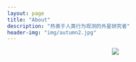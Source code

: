 ```yaml
---
layout: page
title: "About"
description: "热衷于人类行为观测的外星研究者"
header-img: "img/autumn2.jpg"
---
```


<center>
    <p><img src="http://o86oi1x1i.bkt.clouddn.com/QB%20ICON.png></p>
</center>


和我签订契约吧~


> 任何假说，只要它来自外行，想用一个单一的、被忽略了的事件解释重大社会现象，可以说肯定是一个谬误，即使当时能找到一些数据作为支持——Steven Pinker

<center>
    <p><img src="http://dreamofbook.qiniudn.com/hacker.png" align="center"></p>
</center>
